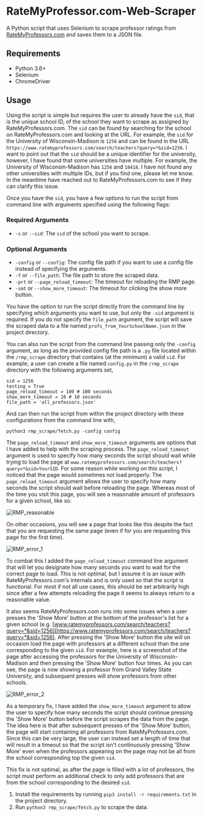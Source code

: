 # RateMyProfessor.com-Web-Scraper
A Python script that uses Selenium to scrape professor ratings from [RateMyProfessors.com](https://www.ratemyprofessors.com/) and saves them to a JSON file.

## Requirements
- Python 3.6+
- Selenium
- ChromeDriver

## Usage
Using the script is simple but requires the user to already have the `sid`, that is the unique school ID, of the school they want to scrape as assigned by RateMyProfessors.com. The `sid` can be found by searching for the school on RateMyProfessors.com and looking at the URL. For example, the `sid` for the University of Wisconsin-Madison is `1256` and can be found in the URL `https://www.ratemyprofessors.com/search/teachers?query=*&sid=1256`. I want to point out that the  `sid` should be a unique identifier for the university, however, I have found that some universities have multiple. For example, the University of Wisconsin-Madison has `1256` and `18418`. I have not found any other universities with multiple IDs, but if you find one, please let me know. In the meantime have reached out to RateMyProfessors.com to see if they can clarify this issue.

Once you have the `sid`, you have a few options to run the script from command line with arguments specified using the following flags:

### Required Arguments
- `-s` or `--sid`: The `sid` of the school you want to scrape. 

### Optional Arguments
- `-config` or `--config`: The config file path if you want to use a config file instead of specifying the arguments.  
- `-f` or `--file_path`: The file path to store the scraped data.
- `-prt` or `--page_reload_timeout`: The timeout for reloading the RMP page.
- `-smt` or `--show_more_timeout`: The timeout for clicking the show more button.

You have the option to run the script directly from the command line by specifying which arguments you want to use, but only the `-sid` argument is required. If you do not specify the `file_path` argument, the script will save the scraped data to a file named `profs_from_YourSchoolName.json` in the project directory. 

You can also run the script from the command line passing only the `-config` argument, as long as the provided config file path is a `.py` file located within the `/rmp_scrape` directory that contains (at the minimum) a valid `sid`. For example, a user can create a file named `config.py` in the `/rmp_scrape` directory with the following arguments set,

```{python}
sid = 1256  
testing = True
page_reload_timeout = 100 # 100 seconds
show_more_timeout = 10 # 10 seconds
file_path = 'all_professors.json'
```

And can then run the script from within the project directory with these configurations from the command line with,

```{bash}
python3 rmp_scrape/fetch.py -config config
```

The `page_reload_timeout` and `show_more_timeout` arguments are options that I have added to help with the scraping process. The `page_reload_timeout` argument is used to specify how many seconds the script should wait while trying to load the page at `www.ratemyprofessors.com/search/teachers?query=*&sid=YourSID`. For some reason while working on this script, I noticed that the page would sometimes not load properly. The `page_reload_timeout` argument allows the user to specify how many seconds the script should wait before reloading the page. Whereas most of the time you visit this page, you will see a reasonable amount of professors for a given school, like so:

![RMP_reasonable](https://user-images.githubusercontent.com/72423203/210110116-e145656f-eca9-4800-86e5-fce39f0c714d.png)

On other occasions, you will see a page that looks like this despite the fact that you are requesting the same page (even if for you are requesting this page for the first time).

![RMP_error_1](https://user-images.githubusercontent.com/72423203/210110127-ae5ae40b-70f2-4a28-b6b4-811693af2a65.png)

To combat this I added the `page_reload_timeout` command line argument that will let you designate how many seconds you want to wait for the correct page to load. This is not optimal, but I assume it is an issue with RateMyProfessors.com's internals and is only used so that the script is functional. For most if not all use cases, this should be set arbitrarily high since after a few attempts reloading the page it seems to always return to a reasonable value.

 It also seems RateMyProfessors.com runs into some issues when a user presses the 'Show More' button at the bottom of the professor's list for a given school (e.g. [www.ratemyprofessors.com/search/teachers?query=*&sid=1256](https://www.ratemyprofessors.com/search/teachers?query=*&sid=1256). After pressing the 'Show More' button the site will on occasion load the page with professors at a different school than the one corresponding to the given `sid`. For example, here is a screenshot of the page after accessing the professors for the University of Wisconsin-Madison and then pressing the 'Show More' button four times. As you can see, the page is now showing a professor from Grand Valley State University, and subsequent presses will show professors from other schools. 
 
![RMP_error_2](https://user-images.githubusercontent.com/72423203/210110197-f4235619-e65f-4d72-b03e-163277a7726d.png)

As a temporary fix, I have added the `show_more_timeout` argument to allow the user to specify how many seconds the script should continue pressing the 'Show More' button before the script scrapes the data from the page. The idea here is that after subsequent presses of the 'Show More' button, the page will start containing all professors from RateMyProfessors.com. Since this can be very large, the user can instead set a length of time that will result in a timeout so that the script isn't continuously pressing 'Show More' even when the professors appearing on the page may not be all from the school corresponding top the given `sid`. 

This fix is not optimal, as after the page is filled with a lot of professors, the script must perform an additional check to only add professors that are from the school corresponding to the desired `sid`.

1. Install the requirements by running `pip3 install -r requirements.txt` in the project directory.
2. Run `python3 rmp_scrape/fetch.py` to scrape the data.
